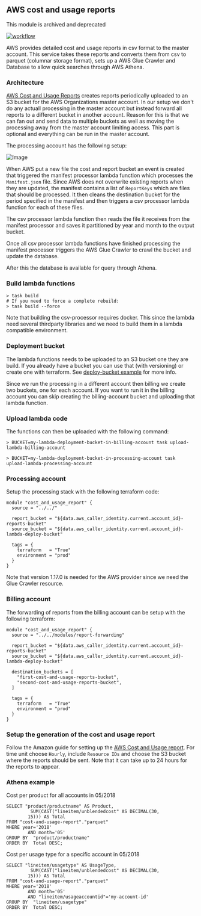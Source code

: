 ## AWS cost and usage reports

This module is archived and deprecated

[![workflow](https://github.com/telia-oss/terraform-aws-cost-and-usage-reports/workflows/workflow/badge.svg)](https://github.com/telia-oss/terraform-aws-cost-and-usage-reports/actions)

AWS provides detailed cost and usage reports in csv format to the master account. This service takes these reports and converts them from csv to parquet (columnar storage format), sets up a AWS Glue Crawler and Database to allow quick searches through AWS Athena.

### Architecture
[AWS Cost and Usage Reports](https://docs.aws.amazon.com/awsaccountbilling/latest/aboutv2/billing-reports-costusage.html) creates reports periodically uploaded to an S3 bucket for the AWS Organizations master account. In our setup we don't do any actuall processing in the master account but instead forward all reports to a different bucket in another account. Reason for this is that we can fan out and send data to multiple buckets as well as moving the processing away from the master account limiting access. This part is optional and everything can be run in the master account.

The processing account has the following setup:

![Image](https://raw.githubusercontent.com/telia-oss/terraform-aws-cost-and-usage-reports/master/images/arch.svg?sanitize=true)

When AWS put a new file the cost and report bucket an event is created that triggered the manifest processor lambda function which processes the `Manifest.json` file. Since AWS does not overwrite existing reports when they are updated, the manifest contains a list of `ReportKeys` which are files that should be processed. It then cleans the destination bucket for the period specified in the manifest and then triggers a csv processor lambda function for each of these files.

The csv processor lambda function then reads the file it receives from the manifest processor and saves it partitioned by year and month to the output bucket.

Once all csv processor lambda functions have finished processing the manifest processor triggers the AWS Glue Crawler to crawl the bucket and update the database.

After this the database is available for query through Athena.

### Build lambda functions
```
> task build
# If you need to force a complete rebuild:
> task build --force
```
Note that building the csv-processor requires docker. This since the lambda need several thirdparty libraries and we need to build them in a lambda compatible environment.

### Deployment bucket
The lambda functions needs to be uploaded to an S3 bucket one they are build. If you already have a bucket you can use that (with versioning) or create one with terraform.
See [deploy-bucket example](https://github.com/telia-oss/terraform-aws-cost-and-usage-reports/tree/master/examples/deploy-bucket) for more info.

Since we run the processing in a different account then billing we create two buckets, one for each account.
If you want to run it in the billing account you can skip creating the billing-account bucket and uploading that lambda function.

### Upload lambda code
The functions can then be uploaded with the following command:
```
> BUCKET=my-lambda-deployment-bucket-in-billing-account task upload-lambda-billing-account 

> BUCKET=my-lambda-deployment-bucket-in-processing-account task upload-lambda-processing-account 
```

### Processing account
Setup the processing stack with the following terraform code:
```hcl
module "cost_and_usage_report" {
  source = "../../"

  report_bucket = "${data.aws_caller_identity.current.account_id}-reports-bucket"
  source_bucket = "${data.aws_caller_identity.current.account_id}-lambda-deploy-bucket"

  tags = {
    terraform   = "True"
    environment = "prod"
  }
}
```
Note that version 1.17.0 is needed for the AWS provider since we need the Glue Crawler resource.

### Billing account
The forwarding of reports from the billing account can be setup with the following terraform:
```hcl
module "cost_and_usage_report" {
  source = "../../modules/report-forwarding"

  report_bucket = "${data.aws_caller_identity.current.account_id}-reports-bucket"
  source_bucket = "${data.aws_caller_identity.current.account_id}-lambda-deploy-bucket"

  destination_buckets = [
    "first-cost-and-usage-reports-bucket",
    "second-cost-and-usage-reports-bucket",
  ]

  tags = {
    terraform   = "True"
    environment = "prod"
  }
}
```

### Setup the generation of the cost and usage report
Follow the Amazon guide for setting up the [AWS Cost and Usage report](https://docs.aws.amazon.com/awsaccountbilling/latest/aboutv2/billing-reports-gettingstarted-turnonreports.html). For time unit choose `Hourly`, include `Resource IDs` and choose the S3 bucket where the reports should be sent. Note that it can take up to 24 hours for the reports to appear.

### Athena example
Cost per product for all accounts in 05/2018
```
SELECT "product/productname" AS Product,
         SUM(CAST("lineitem/unblendedcost" AS DECIMAL(30,
        15))) AS Total
FROM "cost-and-usage-report"."parquet" 
WHERE year='2018'
        AND month='05'
GROUP BY  "product/productname"
ORDER BY  Total DESC;
```

Cost per usage type for a specific account in 05/2018
```
SELECT "lineitem/usagetype" AS UsageType,
         SUM(CAST("lineitem/unblendedcost" AS DECIMAL(30,
        15))) AS Total
FROM "cost-and-usage-report"."parquet" 
WHERE year='2018'
        AND month='05'
        AND "lineitem/usageaccountid"='my-account-id'
GROUP BY  "lineitem/usagetype"
ORDER BY  Total DESC;
```
